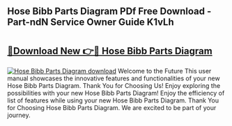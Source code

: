 ## Hose Bibb Parts Diagram PDf Free Download - Part-ndN Service Owner Guide K1vLh

# <h2><a href="http://dfjbbqw.blite.top/?on=Hose+Bibb+Parts+Diagram">🔗Download New 👉🔴 Hose Bibb Parts Diagram</a></h2>

[![Hose Bibb Parts Diagram download](https://i.imgur.com/lujVjoI.png)](http://dfjbbqw.blite.top/?on=Hose+Bibb+Parts+Diagram)
Welcome to the Future This user manual showcases the innovative features and functionalities of your new Hose Bibb Parts Diagram. Thank You for Choosing Us! Enjoy exploring the possibilities with your new Hose Bibb Parts Diagram! Enjoy the efficiency of list of features while using your new Hose Bibb Parts Diagram. Thank You for Choosing Hose Bibb Parts Diagram. We are excited to be part of your journey.
